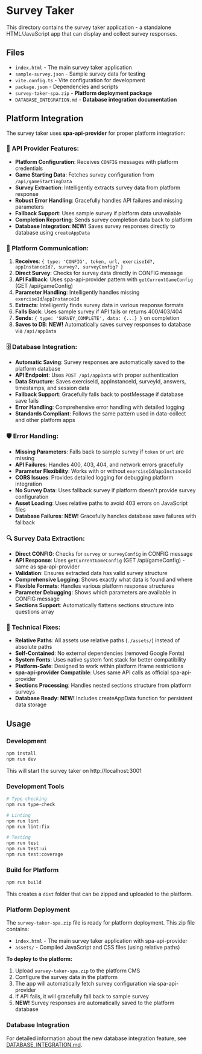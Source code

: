 # Survey Taker

This directory contains the survey taker application - a standalone HTML/JavaScript app that can display and collect survey responses.

## Files

- `index.html` - The main survey taker application
- `sample-survey.json` - Sample survey data for testing
- `vite.config.ts` - Vite configuration for development
- `package.json` - Dependencies and scripts
- `survey-taker-spa.zip` - **Platform deployment package**
- `DATABASE_INTEGRATION.md` - **Database integration documentation**

## Platform Integration

The survey taker uses **spa-api-provider** for proper platform integration:

### **🔧 API Provider Features:**
- **Platform Configuration**: Receives `CONFIG` messages with platform credentials
- **Game Starting Data**: Fetches survey configuration from `/api/gameStartingData`
- **Survey Extraction**: Intelligently extracts survey data from platform response
- **Robust Error Handling**: Gracefully handles API failures and missing parameters
- **Fallback Support**: Uses sample survey if platform data unavailable
- **Completion Reporting**: Sends survey completion data back to platform
- **Database Integration**: **NEW!** Saves survey responses directly to database using `createAppData`

### **📡 Platform Communication:**
1. **Receives**: `{ type: 'CONFIG', token, url, exerciseId?, appInstanceId?, survey?, surveyConfig? }`
2. **Direct Survey**: Checks for survey data directly in CONFIG message
3. **API Fallback**: Uses spa-api-provider pattern with `getCurrentGameConfig` (GET /api/gameConfig)
4. **Parameter Handling**: Intelligently handles missing `exerciseId`/`appInstanceId`
5. **Extracts**: Intelligently finds survey data in various response formats
6. **Falls Back**: Uses sample survey if API fails or returns 400/403/404
7. **Sends**: `{ type: 'SURVEY_COMPLETE', data: {...} }` on completion
8. **Saves to DB**: **NEW!** Automatically saves survey responses to database via `/api/appData`

### **🗄️ Database Integration:**
- **Automatic Saving**: Survey responses are automatically saved to the platform database
- **API Endpoint**: Uses `POST /api/appData` with proper authentication
- **Data Structure**: Saves exerciseId, appInstanceId, surveyId, answers, timestamps, and session data
- **Fallback Support**: Gracefully falls back to postMessage if database save fails
- **Error Handling**: Comprehensive error handling with detailed logging
- **Standards Compliant**: Follows the same pattern used in data-collect and other platform apps

### **🛡️ Error Handling:**
- **Missing Parameters**: Falls back to sample survey if `token` or `url` are missing
- **API Failures**: Handles 400, 403, 404, and network errors gracefully
- **Parameter Flexibility**: Works with or without `exerciseId`/`appInstanceId`
- **CORS Issues**: Provides detailed logging for debugging platform integration
- **No Survey Data**: Uses fallback survey if platform doesn't provide survey configuration
- **Asset Loading**: Uses relative paths to avoid 403 errors on JavaScript files
- **Database Failures**: **NEW!** Gracefully handles database save failures with fallback

### **🔍 Survey Data Extraction:**
- **Direct CONFIG**: Checks for `survey` or `surveyConfig` in CONFIG message
- **API Response**: Uses `getCurrentGameConfig` (GET /api/gameConfig) - same as spa-api-provider
- **Validation**: Ensures extracted data has valid survey structure
- **Comprehensive Logging**: Shows exactly what data is found and where
- **Flexible Formats**: Handles various platform response structures
- **Parameter Debugging**: Shows which parameters are available in CONFIG message
- **Sections Support**: Automatically flattens sections structure into questions array

### **🔧 Technical Fixes:**
- **Relative Paths**: All assets use relative paths (`./assets/`) instead of absolute paths
- **Self-Contained**: No external dependencies (removed Google Fonts)
- **System Fonts**: Uses native system font stack for better compatibility
- **Platform-Safe**: Designed to work within platform iframe restrictions
- **spa-api-provider Compatible**: Uses same API calls as official spa-api-provider
- **Sections Processing**: Handles nested sections structure from platform surveys
- **Database Ready**: **NEW!** Includes createAppData function for persistent data storage

## Usage

### Development
```bash
npm install
npm run dev
```

This will start the survey taker on http://localhost:3001

### Development Tools
```bash
# Type checking
npm run type-check

# Linting
npm run lint
npm run lint:fix

# Testing
npm run test
npm run test:ui
npm run test:coverage
```

### Build for Platform
```bash
npm run build
```

This creates a `dist` folder that can be zipped and uploaded to the platform.

### Platform Deployment
The `survey-taker-spa.zip` file is ready for platform deployment. This zip file contains:
- `index.html` - The main survey taker application with spa-api-provider
- `assets/` - Compiled JavaScript and CSS files (using relative paths)

**To deploy to the platform:**
1. Upload `survey-taker-spa.zip` to the platform CMS
2. Configure the survey data in the platform
3. The app will automatically fetch survey configuration via spa-api-provider
4. If API fails, it will gracefully fall back to sample survey
5. **NEW!** Survey responses are automatically saved to the platform database

### Database Integration
For detailed information about the new database integration feature, see [DATABASE_INTEGRATION.md](./DATABASE_INTEGRATION.md). 